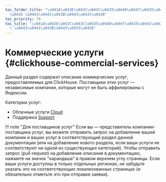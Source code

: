 ```yaml
---
toc_folder_title: "\u041A\u043E\u043C\u043C\u0435\u0440\u0447\u0435\u0441\u043A\u0438\
  \u0435 \u0443\u0441\u043B\u0443\u0433\u0438"
toc_priority: 70
toc_title: "\u041A\u043E\u043C\u043C\u0435\u0440\u0447\u0435\u0441\u043A\u0438\u0435\
  \ \u0443\u0441\u043B\u0443\u0433\u0438"
---
```


# Коммерческие услуги {#clickhouse-commercial-services}

Данный раздел содержит описание коммерческих услуг, предоставляемых для ClickHouse. Поставщики этих услуг — независимые компании, которые могут не быть аффилированы с Яндексом.

Категории услуг:

-   Облачные услуги [Cloud](../commercial/cloud.md)
-   Поддержка [Support](../commercial/support.md)

!!! note "Для поставщиков услуг"
    Если вы — представитель компании-поставщика услуг, вы можете отправить запрос на добавление вашей компании и ваших услуг в соответствующий раздел данной документации (или на добавление нового раздела, если ваши услуги не соответствуют ни одной из существующих категорий). Чтобы отправить запрос (pull-request) на добавление описания в документацию, нажмите на значок "карандаша" в правом верхнем углу страницы. Если ваши услуги доступны в только отдельных регионах, не забудьте указать это на соответствующих локализованных страницах (и обязательно отметьте это при отправке заявки).
